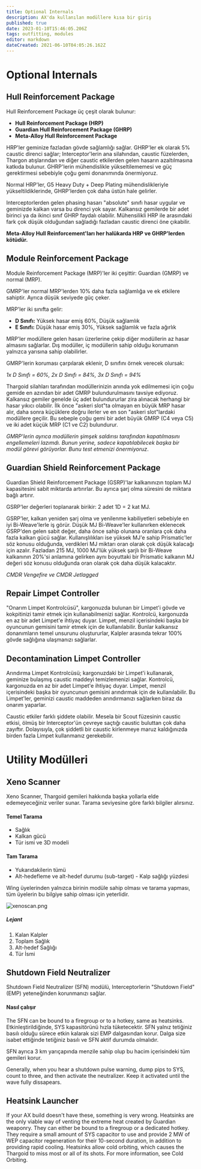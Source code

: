 ```yaml
---
title: Optional Internals
description: AX'da kullanılan modüllere kısa bir giriş
published: true
date: 2023-01-10T15:46:05.206Z
tags: outfitting, modules
editor: markdown
dateCreated: 2021-06-10T04:05:26.162Z
---
```


# Optional Internals

## Hull Reinforcement Package

Hull Reinforcement Package üç çeşit olarak bulunur:

- **Hull Reinforcement Package (HRP)**
- **Guardian Hull Reinforcement Package (GHRP)**
- **Meta-Alloy Hull Reinforcement Package**

HRP'ler geminize fazladan gövde sağlamlığı sağlar. GHRP'ler ek olarak 5% caustic direnci sağlar; Interceptor'lerin ana silahından, caustic füzelerden, Thargon atışlarından ve diğer caustic etkilerden gelen hasarın azaltılmasına katkıda bulunur. GHRP'lerin mühendislikle yükseltilememesi ve güç gerektirmesi sebebiyle çoğu gemi donanımında önermiyoruz.

Normal HRP'ler, G5 Heavy Duty + Deep Plating mühendislikleriyle yükseltildiklerinde, GHRP'lerden çok daha üstün hale gelirler.

Interceptorlerden gelen phasing hasarı "absolute" sınıfı hasar uygular ve geminizde kalkan varsa bu direnci yok sayar. Kalkansız gemilerde bir adet birinci ya da ikinci sınıf GHRP faydalı olabilir. Mühensilikli HRP ile arasındaki fark çok düşük olduğundan sağladığı fazladan caustic direnci öne çıkabilir.

**Meta-Alloy Hull Reinforcement'ları her halükarda HRP ve GHRP'lerden kötüdür.**

## Module Reinforcement Package

Module Reinforcement Package (MRP)'ler iki çeşittir: Guardian (GMRP) ve normal (MRP).

GMRP'ler normal MRP'lerden 10% daha fazla sağlamlığa ve ek etkilere sahiptir. Ayrıca düşük seviyede güç çeker.

MRP'ler iki sınıfta gelir:

- **D Sınıfı:** Yüksek hasar emiş 60%, Düşük sağlamlık
- **E Sınıfı:** Düşük hasar emiş 30%, Yüksek sağlamlık ve fazla ağırlık

MRP'ler modüllere gelen hasarı üzerlerine çekip diğer modüllerin az hasar almasını sağlarlar. Dış modüller, iç modüllerin sahip olduğu korumanın yalnızca yarısına sahip olabilirler.

GMRP'lerin koruması çarpılarak eklenir, D sınıfını örnek verecek olursak:

*1x D Sınıfı = 60%, 2x D Sınıfı = 84%, 3x D Sınıfı = 94%*

Thargoid silahları tarafından modüllerinizin anında yok edilmemesi için çoğu gemide en azından bir adet GMRP bulundurulmasını tavsiye ediyoruz. Kalkansız gemiler genelde üç adet bulundururlar zira alınacak herhangi bir hasar yıkıcı olabilir. İlk önce "askeri slot"ta olmayan en büyük MRP hasar alır, daha sonra küçüklere doğru ilerler ve en son "askeri slot"lardaki modüllere geçilir. Bu sebeple çoğu gemi bir adet büyük GMRP (C4 veya C5) ve iki adet küçük MRP (C1 ve C2) bulundurur.

*GMRP'lerin ayrıca modüllerin şimşek saldırısı tarafından kapatılmasını engellemeleri lazımdı. Bunun yerine, sadece kapatılabilecek başka bir modül görevi görüyorlar. Bunu test etmenizi önermiyoruz*.

## Guardian Shield Reinforcement Package

Guardian Shield Reinforcement Package (GSRP)'lar kalkanınızın toplam MJ kapasitesini sabit miktarda artırırlar. Bu ayrıca şarj olma süresini de miktara bağlı artırır.

GSRP'ler değerleri toplanarak birikir: 2 adet 1D = 2 kat MJ.

GSRP'ler, kalkan yeniden şarj olma ve yenilenme kabiliyetleri sebebiyle en iyi Bi-Weave'lerle iş görür. Düşük MJ Bi-Weave'ler kullanırken eklenecek GSRP'den gelen sabit değer, daha önce sahip olunana oranlara çok daha fazla kalkan gücü sağlar. Kullanışlılıkları ise yüksek MJ'e sahip Prismatic'ler söz konusu olduğunda, verdikleri MJ miktarı oran olarak çok düşük kalacağı için azalır. Fazladan 215 MJ, 1000 MJ'lük yüksek şarjlı bir Bi-Weave kalkanının 20%'si anlamına gelirken aynı boyuttaki bir Prismatic kalkanın MJ değeri söz konusu olduğunda oran olarak çok daha düşük kalacaktır.

*CMDR Vengefire ve CMDR Jetlagged*

## Repair Limpet Controller
"Onarım Limpet Kontrolcüsü", kargonuzda bulunan bir Limpet'i gövde ve kokpitinizi tamir etmek için kullanabilmenizi sağlar. Kontrolcü, kargonuzda en az bir adet Limpet'e ihtiyaç duyar. Limpet, menzil içerisindeki başka bir oyuncunun gemisini tamir etmek için de kullanılabilir. Bunlar kalkansız donanımların temel unsurunu oluştururlar, Kalpler arasında tekrar 100% gövde sağlığına ulaşmanızı sağlarlar.

## Decontamination Limpet Controller
Arındırma Limpet Kontrolcüsü; kargonuzdaki bir Limpet'i kullanarak, geminize bulaşmış caustic maddeyi temizlemenizi sağlar. Kontrolcü, kargonuzda en az bir adet Limpet'e ihtiyaç duyar. Limpet, menzil içerisindeki başka bir oyuncunun gemisini arındırmak için de kullanılabilir. Bu Limpet'ler, geminizi caustic maddeden arındırmanızı sağlarken biraz da onarım yaparlar.

Caustic etkiler farklı şiddete olabilir. Mesela bir Scout füzesinin caustic etkisi, ölmüş bir Interceptor'ün çevreye saçtığı caustic buluttan çok daha zayıftır. Dolayısıyla, çok şiddetli bir caustic kirlenmeye maruz kaldığınızda birden fazla Limpet kullanmanız gerekebilir.

# Utility Modülleri

## Xeno Scanner
Xeno Scanner, Thargoid gemileri hakkında başka yollarla elde edemeyeceğiniz veriler sunar. Tarama seviyesine göre farklı bilgiler alırsınız.

#### Temel Tarama

- Sağlık
- Kalkan gücü
- Tür ismi ve 3D modeli

#### Tam Tarama

- Yukarıdakilerin tümü
- Alt-hedefleme ve alt-hedef durumu (sub-target) - Kalp sağlığı yüzdesi

Wing üyelerinden yalnızca birinin modüle sahip olması ve tarama yapması, tüm üyelerin bu bilgiye sahip olması için yeterlidir.

![xenoscan.png](/img/xenoscan.png)

##### Lejant
1. Kalan Kalpler
2. Toplam Sağlık
3. Alt-hedef Sağlığı
4. Tür İsmi

## Shutdown Field Neutralizer
Shutdown Field Neutralizer (SFN) modülü, Interceptorlerin "Shutdown Field" (EMP) yeteneğinden korunmanızı sağlar.

#### Nasıl çalışır

The SFN can be bound to a firegroup or to a hotkey, same as heatsinks. Etkinleştirildiğinde, SYS kapasitörünü hızla tüketecektir. SFN yalnız tetiğiniz basılı olduğu sürece etkin kalarak sizi EMP dalgasından korur. Dalga size isabet ettiğinde tetiğiniz basılı ve SFN aktif durumda olmalıdır.

SFN ayrıca 3 km yarıçapında menzile sahip olup bu hacim içerisindeki tüm gemileri korur.

Generally, when you hear a shutdown pulse warning, dump pips to SYS, count to three, and then activate the neutralizer. Keep it activated until the wave fully dissapears.

## Heatsink Launcher
If your AX build doesn't have these, something is very wrong. Heatsinks are the only viable way of venting the extreme heat created by Guardian weaponry. They can either be bound to a firegroup or a dedicated hotkey. They require a small amount of SYS capacitor to use and provide 2 MW of WEP capacitor regeneration for their 10-second duration, in addition to providing rapid cooling. Heatsinks allow cold orbiting, which causes the Thargoid to miss most or all of its shots. For more information, see Cold Orbiting.